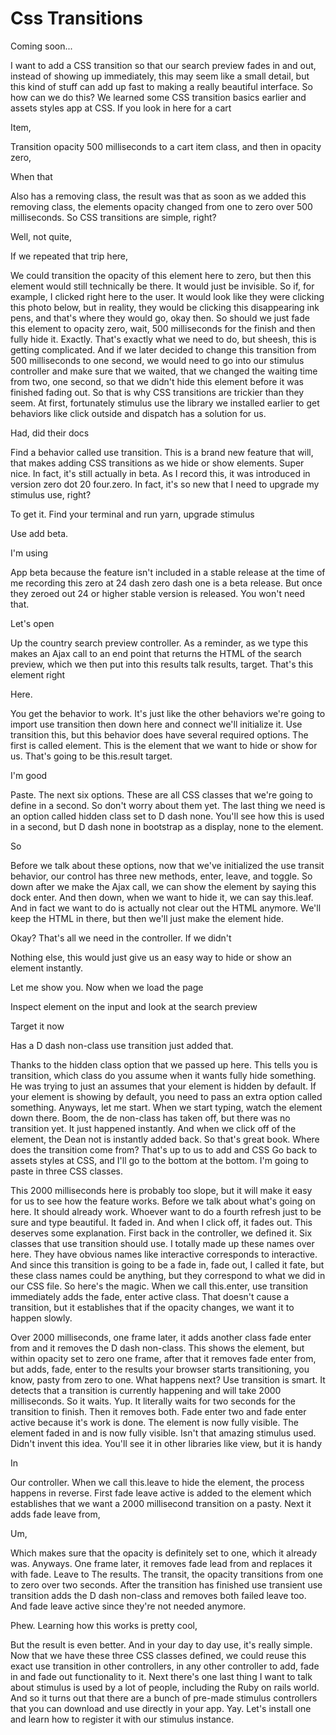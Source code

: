 # Css Transitions

Coming soon...

I want to add a CSS transition so that our search preview fades in and out, instead
of showing up immediately, this may seem like a small detail, but this kind of stuff
can add up fast to making a really beautiful interface. So how can we do this? We
learned some CSS transition basics earlier and assets styles app at CSS. If you look
in here for a cart

Item,

Transition opacity 500 milliseconds to a cart item class, and then in opacity zero,

When that

Also has a removing class, the result was that as soon as we added this removing
class, the elements opacity changed from one to zero over 500 milliseconds. So CSS
transitions are simple, right?

Well, not quite,

If we repeated that trip here,

We could transition the opacity of this element here to zero, but then this element
would still technically be there. It would just be invisible. So if, for example, I
clicked right here to the user. It would look like they were clicking this photo
below, but in reality, they would be clicking this disappearing ink pens, and that's
where they would go, okay then. So should we just fade this element to opacity zero,
wait, 500 milliseconds for the finish and then fully hide it. Exactly. That's exactly
what we need to do, but sheesh, this is getting complicated. And if we later decided
to change this transition from 500 milliseconds to one second, we would need to go
into our stimulus controller and make sure that we waited, that we changed the
waiting time from two, one second, so that we didn't hide this element before it was
finished fading out. So that is why CSS transitions are trickier than they seem. At
first, fortunately stimulus use the library we installed earlier to get behaviors
like click outside and dispatch has a solution for us.

Had, did their docs

Find a behavior called use transition. This is a brand new feature that will, that
makes adding CSS transitions as we hide or show elements. Super nice. In fact, it's
still actually in beta. As I record this, it was introduced in version zero dot 20
four.zero. In fact, it's so new that I need to upgrade my stimulus use, right?

To get it. Find your terminal and run yarn, upgrade stimulus

Use add beta.

I'm using

App beta because the feature isn't included in a stable release at the time of me
recording this zero at 24 dash zero dash one is a beta release. But once they zeroed
out 24 or higher stable version is released. You won't need that.

Let's open

Up the country search preview controller. As a reminder, as we type this makes an
Ajax call to an end point that returns the HTML of the search preview, which we then
put into this results talk results, target. That's this element right

Here.

You get the behavior to work. It's just like the other behaviors we're going to
import use transition then down here and connect we'll initialize it. Use transition
this, but this behavior does have several required options. The first is called
element. This is the element that we want to hide or show for us. That's going to be
this.result target.

I'm good

Paste. The next six options. These are all CSS classes that we're going to define in
a second. So don't worry about them yet. The last thing we need is an option called
hidden class set to D dash none. You'll see how this is used in a second, but D dash
none in bootstrap as a display, none to the element.

So

Before we talk about these options, now that we've initialized the use transit
behavior, our control has three new methods, enter, leave, and toggle. So down after
we make the Ajax call, we can show the element by saying this dock enter. And then
down, when we want to hide it, we can say this.leaf. And in fact we want to do is
actually not clear out the HTML anymore. We'll keep the HTML in there, but then we'll
just make the element hide.

Okay? That's all we need in the controller. If we didn't

Nothing else, this would just give us an easy way to hide or show an element
instantly.

Let me show you. Now when we load the page

Inspect element on the input and look at the search preview

Target it now

Has a D dash non-class use transition just added that.

Thanks to the hidden class option that we passed up here. This tells you is
transition, which class do you assume when it wants fully hide something. He was
trying to just an assumes that your element is hidden by default. If your element is
showing by default, you need to pass an extra option called something. Anyways, let
me start. When we start typing, watch the element down there. Boom, the de non-class
has taken off, but there was no transition yet. It just happened instantly. And when
we click off of the element, the Dean not is instantly added back. So that's great
book. Where does the transition come from? That's up to us to add and CSS Go back to
assets styles at CSS, and I'll go to the bottom at the bottom. I'm going to paste in
three CSS classes.

This 2000 milliseconds here is probably too slope, but it will make it easy for us to
see how the feature works. Before we talk about what's going on here. It should
already work. Whoever want to do a fourth refresh just to be sure and type beautiful.
It faded in. And when I click off, it fades out. This deserves some explanation.
First back in the controller, we defined it. Six classes that use transition should
use. I totally made up these names over here. They have obvious names like
interactive corresponds to interactive. And since this transition is going to be a
fade in, fade out, I called it fate, but these class names could be anything, but
they correspond to what we did in our CSS file. So here's the magic. When we call
this.enter, use transition immediately adds the fade, enter active class. That
doesn't cause a transition, but it establishes that if the opacity changes, we want
it to happen slowly.

Over 2000 milliseconds, one frame later, it adds another class fade enter from and it
removes the D dash non-class. This shows the element, but within opacity set to zero
one frame, after that it removes fade enter from, but adds, fade, enter to the
results your browser starts transitioning, you know, pasty from zero to one. What
happens next? Use transition is smart. It detects that a transition is currently
happening and will take 2000 milliseconds. So it waits. Yup. It literally waits for
two seconds for the transition to finish. Then it removes both. Fade enter two and
fade enter active because it's work is done. The element is now fully visible. The
element faded in and is now fully visible. Isn't that amazing stimulus used. Didn't
invent this idea. You'll see it in other libraries like view, but it is handy

In

Our controller. When we call this.leave to hide the element, the process happens in
reverse. First fade leave active is added to the element which establishes that we
want a 2000 millisecond transition on a pasty. Next it adds fade leave from,

Um,

Which makes sure that the opacity is definitely set to one, which it already was.
Anyways. One frame later, it removes fade lead from and replaces it with fade. Leave
to The results. The transit, the opacity transitions from one to zero over two
seconds. After the transition has finished use transient use transition adds the D
dash non-class and removes both failed leave too. And fade leave active since they're
not needed anymore.

Phew. Learning how this works is pretty cool,

But the result is even better. And in your day to day use, it's really simple. Now
that we have these three CSS classes defined, we could reuse this exact use
transition in other controllers, in any other controller to add, fade in and fade out
functionality to it. Next there's one last thing I want to talk about stimulus is
used by a lot of people, including the Ruby on rails world. And so it turns out that
there are a bunch of pre-made stimulus controllers that you can download and use
directly in your app. Yay. Let's install one and learn how to register it with our
stimulus instance.

